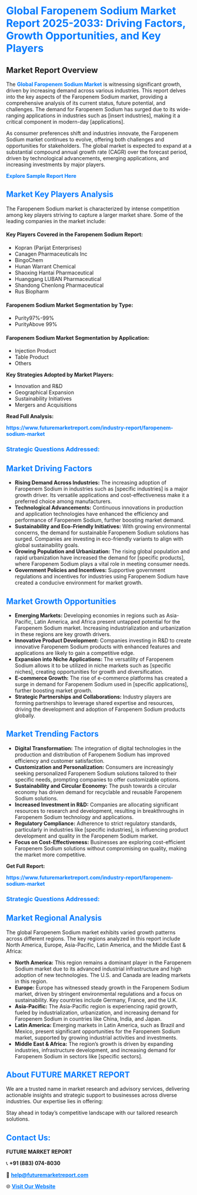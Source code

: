 <h1 style="color: #007BFF;">Global Faropenem Sodium Market Report 2025-2033: Driving Factors, Growth Opportunities, and Key Players</h1>

<section id="overview">
<h2>Market Report Overview</h2>
<p>The <a href="https://www.futuremarketreport.com/industry-report/faropenem-sodium-market" style="color: #007BFF; text-decoration: none;"><strong>Global Faropenem Sodium Market</strong></a> is witnessing significant growth, driven by increasing demand across various industries. This report delves into the key aspects of the Faropenem Sodium market, providing a comprehensive analysis of its current status, future potential, and challenges. The demand for Faropenem Sodium has surged due to its wide-ranging applications in industries such as [insert industries], making it a critical component in modern-day [applications].</p>
<p>As consumer preferences shift and industries innovate, the Faropenem Sodium market continues to evolve, offering both challenges and opportunities for stakeholders. The global market is expected to expand at a substantial compound annual growth rate (CAGR) over the forecast period, driven by technological advancements, emerging applications, and increasing investments by major players.</p>
</section>

<section id="overview">
<p><a href="https://www.futuremarketreport.com/request-sample/reportId=29062" style="color: #007BFF; text-decoration: none;"><strong>Explore Sample Report Here</strong></a></p>
</section>

<section id="key-players">
<h2 style="color: #007BFF;">Market Key Players Analysis</h2>
<p>The Faropenem Sodium market is characterized by intense competition among key players striving to capture a larger market share. Some of the leading companies in the market include:</p>
<h4>Key Players Covered in the Faropenem Sodium Report:</h4>
<ul><li>Kopran (Parijat Enterprises)</li><li>Canagen Pharmaceuticals Inc</li><li>BingoChem</li><li>Hunan Warrant Chemical</li><li>Shaoxing Hantai Pharmaceutical</li><li>Huanggang LUBAN Pharmaceutical</li><li>Shandong Chenlong Pharmaceutical</li><li>Rus Biopharm</li></ul>
<h4>Faropenem Sodium Market Segmentation by Type:</h4>
<ul><li>Purity97%-99%</li><li>PurityAbove 99%</li></ul>

<h4>Faropenem Sodium Market Segmentation by Application:</h4>
<ul><li>Injection Product</li><li>Table Product</li><li>Others</li></ul>
<p><strong>Key Strategies Adopted by Market Players:</strong></p>
<ul>
<li>Innovation and R&D</li>
<li>Geographical Expansion</li>
<li>Sustainability Initiatives</li>
<li>Mergers and Acquisitions</li>
</ul>
</section>

<section>
<p><strong>Read Full Analysis: </strong></p><a href="https://www.futuremarketreport.com/industry-report/faropenem-sodium-market" style="color: #007BFF; text-decoration: none;"><strong>https://www.futuremarketreport.com/industry-report/faropenem-sodium-market</strong></a>
<h3 style="color: #007BFF;">Strategic Questions Addressed:</h3>
</section>

<section id="driving-factors">
<h2 style="color: #007BFF;">Market Driving Factors</h2>
<ul>
<li><strong>Rising Demand Across Industries:</strong> The increasing adoption of Faropenem Sodium in industries such as [specific industries] is a major growth driver. Its versatile applications and cost-effectiveness make it a preferred choice among manufacturers.</li>
<li><strong>Technological Advancements:</strong> Continuous innovations in production and application technologies have enhanced the efficiency and performance of Faropenem Sodium, further boosting market demand.</li>
<li><strong>Sustainability and Eco-Friendly Initiatives:</strong> With growing environmental concerns, the demand for sustainable Faropenem Sodium solutions has surged. Companies are investing in eco-friendly variants to align with global sustainability goals.</li>
<li><strong>Growing Population and Urbanization:</strong> The rising global population and rapid urbanization have increased the demand for [specific products], where Faropenem Sodium plays a vital role in meeting consumer needs.</li>
<li><strong>Government Policies and Incentives:</strong> Supportive government regulations and incentives for industries using Faropenem Sodium have created a conducive environment for market growth.</li>
</ul>
</section>

<section id="growth-opportunities">
<h2 style="color: #007BFF;">Market Growth Opportunities</h2>
<ul>
<li><strong>Emerging Markets:</strong> Developing economies in regions such as Asia-Pacific, Latin America, and Africa present untapped potential for the Faropenem Sodium market. Increasing industrialization and urbanization in these regions are key growth drivers.</li>
<li><strong>Innovative Product Development:</strong> Companies investing in R&D to create innovative Faropenem Sodium products with enhanced features and applications are likely to gain a competitive edge.</li>
<li><strong>Expansion into Niche Applications:</strong> The versatility of Faropenem Sodium allows it to be utilized in niche markets such as [specific niches], creating opportunities for growth and diversification.</li>
<li><strong>E-commerce Growth:</strong> The rise of e-commerce platforms has created a surge in demand for Faropenem Sodium used in [specific applications], further boosting market growth.</li>
<li><strong>Strategic Partnerships and Collaborations:</strong> Industry players are forming partnerships to leverage shared expertise and resources, driving the development and adoption of Faropenem Sodium products globally.</li>
</ul>
</section>

<section id="trending-factors">
<h2 style="color: #007BFF;">Market Trending Factors</h2>
<ul>
<li><strong>Digital Transformation:</strong> The integration of digital technologies in the production and distribution of Faropenem Sodium has improved efficiency and customer satisfaction.</li>
<li><strong>Customization and Personalization:</strong> Consumers are increasingly seeking personalized Faropenem Sodium solutions tailored to their specific needs, prompting companies to offer customizable options.</li>
<li><strong>Sustainability and Circular Economy:</strong> The push towards a circular economy has driven demand for recyclable and reusable Faropenem Sodium solutions.</li>
<li><strong>Increased Investment in R&D:</strong> Companies are allocating significant resources to research and development, resulting in breakthroughs in Faropenem Sodium technology and applications.</li>
<li><strong>Regulatory Compliance:</strong> Adherence to strict regulatory standards, particularly in industries like [specific industries], is influencing product development and quality in the Faropenem Sodium market.</li>
<li><strong>Focus on Cost-Effectiveness:</strong> Businesses are exploring cost-efficient Faropenem Sodium solutions without compromising on quality, making the market more competitive.</li>
</ul>
</section>

<section>
<p><strong>Get Full Report: </strong></p><a href="https://www.futuremarketreport.com/industry-report/faropenem-sodium-market" style="color: #007BFF; text-decoration: none;"><strong>https://www.futuremarketreport.com/industry-report/faropenem-sodium-market</strong></a>
<h3 style="color: #007BFF;">Strategic Questions Addressed:</h3>
</section>


<section id="regional-analysis">
<h2 style="color: #007BFF;">Market Regional Analysis</h2>
<p>The global Faropenem Sodium market exhibits varied growth patterns across different regions. The key regions analyzed in this report include North America, Europe, Asia-Pacific, Latin America, and the Middle East & Africa:</p>
<ul>
<li><strong>North America:</strong> This region remains a dominant player in the Faropenem Sodium market due to its advanced industrial infrastructure and high adoption of new technologies. The U.S. and Canada are leading markets in this region.</li>
<li><strong>Europe:</strong> Europe has witnessed steady growth in the Faropenem Sodium market, driven by stringent environmental regulations and a focus on sustainability. Key countries include Germany, France, and the U.K.</li>
<li><strong>Asia-Pacific:</strong> The Asia-Pacific region is experiencing rapid growth, fueled by industrialization, urbanization, and increasing demand for Faropenem Sodium in countries like China, India, and Japan.</li>
<li><strong>Latin America:</strong> Emerging markets in Latin America, such as Brazil and Mexico, present significant opportunities for the Faropenem Sodium market, supported by growing industrial activities and investments.</li>
<li><strong>Middle East & Africa:</strong> The region’s growth is driven by expanding industries, infrastructure development, and increasing demand for Faropenem Sodium in sectors like [specific sectors].</li>
</ul>
</section>

<footer>
<h2 style="color: #007BFF;">About FUTURE MARKET REPORT</h2>
<p>We are a trusted name in market research and advisory services, delivering actionable insights and strategic support to businesses across diverse industries. Our expertise lies in offering:</p>

<p>Stay ahead in today’s competitive landscape with our tailored research solutions.</p>

<h2 style="color: #007BFF;">Contact Us:</h2>
<p><strong>FUTURE MARKET REPORT</strong></p>
<p>📞 <strong>+91 (883) 074-8030</strong></p>
<p>📧 <strong><a href="mailto:help@futuremarketreport.com" style="color: #007BFF;">help@futuremarketreport.com</a></strong></p>
<p>🌐 <strong><a href="https://www.futuremarketreport.com/" style="color: #007BFF;">Visit Our Website</a></strong></p>
</footer>